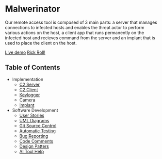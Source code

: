 # Malwerinator

Our remote access tool is composed of 3 main parts: a server that manages connections to infected hosts and enables the threat actor to perform various actions on the host, a client app that runs permanently on the infected host and recieves command from the server and an implant that is used to place the client on the host.

[Live demo](https://youtu.be/dQw4w9WgXcQ?si=RgaVfuDe5cb_QNFx)
[Rick Roll!](https://youtube.com)

## Table of Contents
- Implementation
  - [C2 Server](https://github.com/MarioUta/Malwerinator-educational-/tree/main/C2_Server)
  - [C2 Client](#c2-client)
  - [Keylogger](https://github.com/MarioUta/Malwerinator-educational-/tree/main/Keylogger)
  - [Camera](https://github.com/MarioUta/Malwerinator-educational-/tree/main/Camera)
  - [Implant](https://github.com/MarioUta/Malwerinator-educational-/blob/main/EAE)
- Software Development
  - [User Stories](https://vladsteopoaie.atlassian.net/jira/software/projects/EIO/boards/2)
  - [UML Diagrams](https://github.com/MarioUta/Malwerinator-educational-/tree/main/Software%20Development%20Elements/UML%20Diagrams)
  - [Git Source Control](https://github.com/MarioUta/Malwerinator-educational-/pulls?q=is%3Apr+is%3Aclosed)
  - [Automatic Testing](https://github.com/MarioUta/Malwerinator-educational-/tree/main/Software%20Development%20Elements/Testing)
  - [Bug Reporting](https://github.com/MarioUta/Malwerinator-educational-/tree/main/Software%20Development%20Elements/Bug%20%26%20Pull_Request)
  - [Code Comments](https://github.com/MarioUta/Malwerinator-educational-/tree/main/Software%20Development%20Elements/Commented%20Code)
  - [Design Patters](https://github.com/MarioUta/Malwerinator-educational-/blob/main/Software%20Development%20Elements/Design%20Pattern)
  - [AI Tool Help](https://github.com/MarioUta/Malwerinator-educational-/tree/main/Software%20Development%20Elements/Usage%20of%20an%20AI%20Tool)
